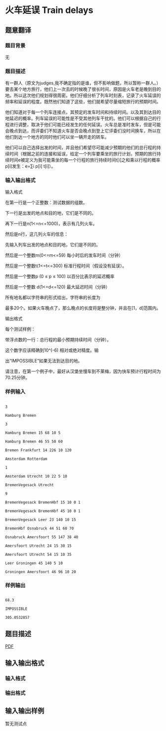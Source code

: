 # 火车延误 Train delays

## 题意翻译

### 题目背景

无

### 题目描述

有一群人（原文为judges,我不确定指的是谁，但不影响做题，所以暂称一群人。）要去某个地方旅行，他们上一次去的时候晚了很长时间，原因是火车老是晚到目的地。所以这次他们规划得很周密。他们仔细分析了列车时刻表，记录了火车延误的频率和延误的程度。既然他们知道了这些，他们就希望尽量缩短旅行的预期时间。

他们知道对于每一个列车连接点，其预定的发车时间和持续时间。以及其到达目的地延迟的概率。列车延误的可能性是不受其他列车干扰的。他们可以根据自己的行程进行调整，取决于他们可能已经发生的任何延误。火车总是准时发车，但是可能会晚点到达，而评委们不知道火车是否会晚点到登上它评委们没时间换车，所以在他们到达一个地方的同时他们可以坐一辆开走的转车。

他们可以自己选择出发的时间，并且他们希望尽可能减少预期的他们的总行程的持续时间（根据之前的连接和延误，给定一个列车要乘坐的旅行计划，预期的旅行持续时间e被定义为我可能乘坐的每一个行程的旅行持续时间t[i]之和乘以行程的概率p[i]发生：e=∑i p[i] t[i]）。

### 输入输出格式

输入格式

在第一行是一个正整数：测试数据的组数。

下一行是出发的地点和目的地，它们是不同的。

再下一行是n(1<=n<=1000)，表示有几列火车。

然后是n行，这几列火车的信息：

先输入列车出发的地点和目的地，它们是不同的。

然后是一个整数m(0<=m<=59) 每小时后的发车时间（分钟）

然后是一个整数t(1<=t<=300) 标准行程时间（假设没有延误）。

然后是一个整数p (0 ≤ p ≤ 100) 以百分比表示的延迟概率

然后是一个整数 d(1<=d<=120) 最大延迟时间（分钟）

所有地名都以字符串的形式给出，字符串的长度为

最多20个。如果火车晚点了，那么晚点的长度将是整分钟，并且在[1，d]范围内。

输出格式

每个测试样例：

带浮点数的一行：总行程的最小预期持续时间（分钟）。

这个数字应该精确到10^(-6) 相对或绝对精度。输

出“IMPOSSIBLE”如果无法到达目的地。

请注意，在第一个例子中，最好从汉堡坐慢车到不莱梅，因为快车预计行程时间为70.25分钟。

### 样例输入

```

3

Hamburg Bremen

3

Hamburg Bremen 15 68 10 5

Hamburg Bremen 46 55 50 60

Bremen Frankfurt 14 226 10 120

Amsterdam Rotterdam

1

Amsterdam Utrecht 10 22 5 10

BremenVegesack Utrecht

9

BremenVegesack BremenHbf 15 10 0 1

BremenVegesack BremenHbf 45 10 0 1

BremenVegesack Leer 23 140 10 15

BremenHbf Osnabruck 44 51 60 70

Osnabruck Amersfoort 55 147 38 40

Amersfoort Utrecht 24 15 30 15

Amersfoort Utrecht 54 15 10 35

Leer Groningen 45 140 5 10

Groningen Amersfoort 46 96 10 20

```

### 样例输出

```

68.3

IMPOSSIBLE

305.0532857

```

## 题目描述

[problemUrl]: https://uva.onlinejudge.org/index.php?option=com_onlinejudge&Itemid=8&category=448&page=show_problem&problem=4264

[PDF](https://uva.onlinejudge.org/external/15/p1518.pdf)

## 输入输出格式

### 输入格式

### 输出格式

## 输入输出样例

暂无测试点

